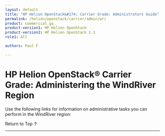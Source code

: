 ```yaml
---
layout: default
title: "HP Helion OpenStack&#174; Carrier Grade: Administrators Guide"
permalink: /helion/openstack/carrier/admin/wr/
product: commercial.ga
product-version1: HP Helion OpenStack
product-version2: HP Helion OpenStack 1.1
role1: All

authors: Paul F

---
```

<!--UNDER REVISION-->

<script>

function PageRefresh {
onLoad="window.refresh"
}

PageRefresh();

</script>

<!--
<p style="font-size: small;"> <a href="/helion/openstack/1.1/3rd-party-license-agreements/">&#9664; PREV</a> | <a href="/helion/openstack/1.1/">&#9650; UP</a> | NEXT &#9654; </p>
-->

# HP Helion OpenStack&#174; Carrier Grade: Administering the WindRiver Region

Use the following links for information on administrative tasks you can perform in the WindRiver region:


<a href="#top" style="padding:14px 0px 14px 0px; text-decoration: none;"> Return to Top &#8593; </a>
 
----
